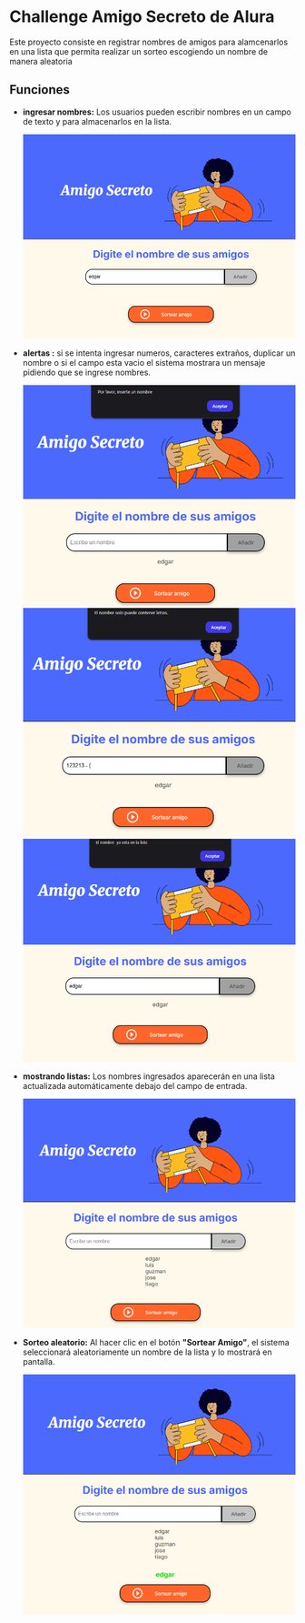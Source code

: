 # Challenge Amigo Secreto de Alura

Este proyecto consiste en registrar nombres de amigos para alamcenarlos en una lista que permita realizar un sorteo escogiendo un nombre de manera aleatoria

## Funciones

- **ingresar nombres:** Los usuarios pueden escribir  nombres en un campo de texto y para almacenarlos en  la lista.

   ![Agregar nombre](./assets/readme/imagen1.png)

- **alertas :** si se intenta ingresar numeros, caracteres extraños, duplicar un nombre o si el campo esta vacio el sistema mostrara un mensaje pidiendo que se ingrese nombres.

   ![Alerta de validación](./assets/readme/imagen2.png)
   ![Alerta de validación](./assets/readme/imagen3.png)
   ![Alerta de validación](./assets/readme/imagen4.png)

- **mostrando listas:** Los nombres ingresados aparecerán en una lista actualizada automáticamente debajo del campo de entrada.

   ![Lista de nombres](./assets/readme/imagen5.png)

- **Sorteo aleatorio:** Al hacer clic en el botón **"Sortear Amigo"**, el sistema seleccionará aleatoriamente un nombre de la lista y lo mostrará en pantalla.

   ![Resultado sorteo](./assets/readme/imagen7.png)




  
